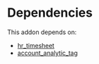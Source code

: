 # Dependencies

This addon depends on:

- [hr_timesheet](../../odoo-bringout-oca-ocb-hr_timesheet)
- [account_analytic_tag](../../odoo-bringout-oca-account-analytic-account_analytic_tag)
